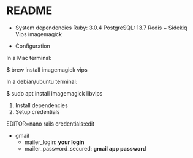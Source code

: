 # README

* System dependencies
Ruby: 3.0.4
PostgreSQL: 13.7
Redis + Sidekiq
Vips imagemagick

* Configuration

In a Mac terminal:

  $ brew install imagemagick vips
  
In a debian/ubuntu terminal:

  $ sudo apt install imagemagick libvips

1. Install dependencies
2. Setup credentials

EDITOR=nano rails credentials:edit

- gmail
    - mailer_login:  **your login**
    - mailer_password_secured: **gmail app password**

